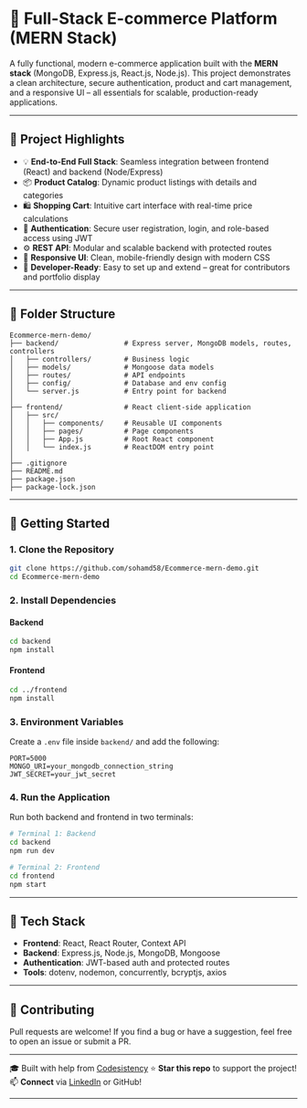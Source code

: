 
# 🛒 Full-Stack E-commerce Platform (MERN Stack)

A fully functional, modern e-commerce application built with the **MERN stack** (MongoDB, Express.js, React.js, Node.js). This project demonstrates a clean architecture, secure authentication, product and cart management, and a responsive UI – all essentials for scalable, production-ready applications.

---

## 📌 Project Highlights

- 💡 **End-to-End Full Stack**: Seamless integration between frontend (React) and backend (Node/Express)
- 📦 **Product Catalog**: Dynamic product listings with details and categories
- 🛍️ **Shopping Cart**: Intuitive cart interface with real-time price calculations
- 🔐 **Authentication**: Secure user registration, login, and role-based access using JWT
- ⚙️ **REST API**: Modular and scalable backend with protected routes
- 💅 **Responsive UI**: Clean, mobile-friendly design with modern CSS
- 🧪 **Developer-Ready**: Easy to set up and extend – great for contributors and portfolio display

---

## 📁 Folder Structure

```text
Ecommerce-mern-demo/
├── backend/                # Express server, MongoDB models, routes, controllers
│   ├── controllers/        # Business logic
│   ├── models/             # Mongoose data models
│   ├── routes/             # API endpoints
│   ├── config/             # Database and env config
│   └── server.js           # Entry point for backend
│
├── frontend/               # React client-side application
│   ├── src/
│   │   ├── components/     # Reusable UI components
│   │   ├── pages/          # Page components
│   │   ├── App.js          # Root React component
│   │   └── index.js        # ReactDOM entry point
│
├── .gitignore
├── README.md
├── package.json
├── package-lock.json
````

---

## 🚀 Getting Started

### 1. Clone the Repository

```bash
git clone https://github.com/sohamd58/Ecommerce-mern-demo.git
cd Ecommerce-mern-demo
```

### 2. Install Dependencies

#### Backend

```bash
cd backend
npm install
```

#### Frontend

```bash
cd ../frontend
npm install
```

### 3. Environment Variables

Create a `.env` file inside `backend/` and add the following:

```env
PORT=5000
MONGO_URI=your_mongodb_connection_string
JWT_SECRET=your_jwt_secret
```

### 4. Run the Application

Run both backend and frontend in two terminals:

```bash
# Terminal 1: Backend
cd backend
npm run dev
```

```bash
# Terminal 2: Frontend
cd frontend
npm start
```

---

## 🧩 Tech Stack

* **Frontend**: React, React Router, Context API
* **Backend**: Express.js, Node.js, MongoDB, Mongoose
* **Authentication**: JWT-based auth and protected routes
* **Tools**: dotenv, nodemon, concurrently, bcryptjs, axios

---

## 📣 Contributing

Pull requests are welcome! If you find a bug or have a suggestion, feel free to open an issue or submit a PR.

---

:mortar_board: Built with help from [Codesistency](https://www.youtube.com/@codesistency)
⭐ **Star this repo** to support the project!
📫 **Connect** via [LinkedIn](https://www.linkedin.com/in/soham-d1758) or GitHub!

---
